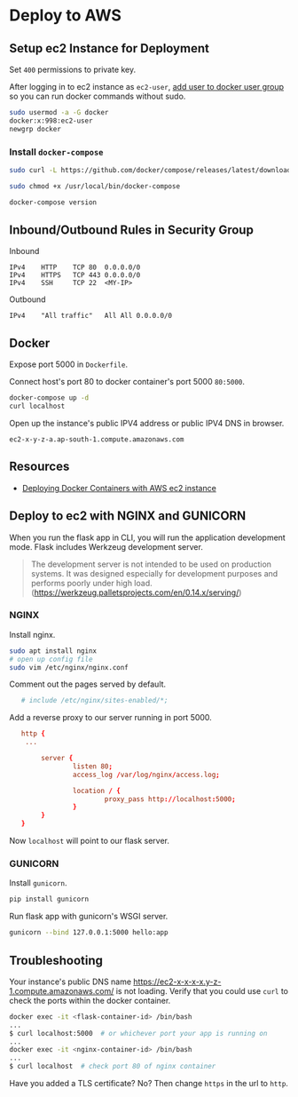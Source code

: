 # Deploy to AWS

## Setup ec2 Instance for Deployment

Set `400` permissions to private key.

After logging in to ec2 instance as `ec2-user`, [add user to docker user group](https://stackoverflow.com/questions/47854463/docker-got-permission-denied-while-trying-to-connect-to-the-docker-daemon-socke) 
so you can run  docker commands without sudo.

```bash
sudo usermod -a -G docker
docker:x:998:ec2-user
newgrp docker
```

### Install `docker-compose`

```bash
sudo curl -L https://github.com/docker/compose/releases/latest/download/docker-compose-$(uname -s)-$(uname -m) -o /usr/local/bin/docker-compose

sudo chmod +x /usr/local/bin/docker-compose

docker-compose version
```

## Inbound/Outbound Rules in Security Group

Inbound
```
IPv4	HTTP	TCP	80	0.0.0.0/0
IPv4	HTTPS	TCP	443	0.0.0.0/0
IPv4	SSH	    TCP	22	<MY-IP>
```

Outbound
```
IPv4	"All traffic"	All	All	0.0.0.0/0
```

## Docker

Expose port 5000 in `Dockerfile`.

Connect host's port 80 to docker container's port 5000 `80:5000`.

```bash
docker-compose up -d
curl localhost
```

Open up the instance's public IPV4 address or public IPV4 DNS in browser.

`ec2-x-y-z-a.ap-south-1.compute.amazonaws.com `

## Resources

- [Deploying Docker Containers with AWS ec2 instance](https://medium.com/@chandupriya93/deploying-docker-containers-with-aws-ec2-instance-265038bba674)

## Deploy to ec2 with NGINX and GUNICORN

When you run the flask app in CLI, you will run the application development mode. Flask includes Werkzeug development server.

> The development server is not intended to be used on production systems. It was designed especially for development purposes and performs poorly under high load. (https://werkzeug.palletsprojects.com/en/0.14.x/serving/)

### NGINX

Install nginx.

```bash
sudo apt install nginx
# open up config file
sudo vim /etc/nginx/nginx.conf
```

Comment out the pages served by default.

```conf
   # include /etc/nginx/sites-enabled/*;
```

Add a reverse proxy to our server running in port 5000.

```conf
   http {
    ...

        server {
                listen 80;
                access_log /var/log/nginx/access.log;

                location / {
                        proxy_pass http://localhost:5000;
                }
        }
   }
```

Now `localhost` will point to our flask server.


### GUNICORN

Install `gunicorn`.

```bash
pip install gunicorn
```

Run flask app with gunicorn's WSGI server.

```bash
gunicorn --bind 127.0.0.1:5000 hello:app
```

## Troubleshooting

Your instance's public DNS name https://ec2-x-x-x-x.y-z-1.compute.amazonaws.com/ is not loading. Verify that you could use `curl` to check the ports within the docker container.

```bash
docker exec -it <flask-container-id> /bin/bash
...
$ curl localhost:5000  # or whichever port your app is running on
...
docker exec -it <nginx-container-id> /bin/bash
...
$ curl localhost  # check port 80 of nginx container
```

Have you added a TLS certificate? No? Then change `https` in the url to `http`.

